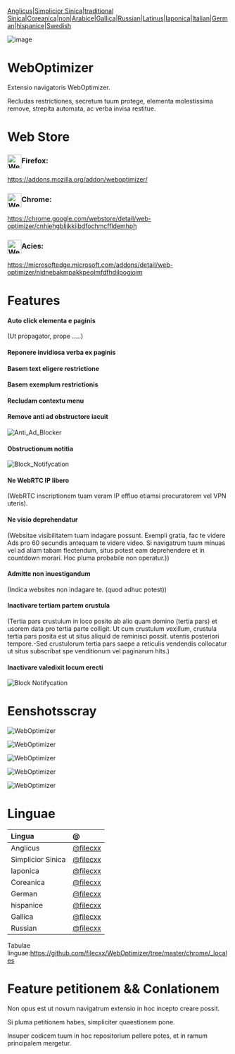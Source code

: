 [Anglicus](./README.md)\|[Simplicior Sinica](./README.zh-CN.md)\|[traditional Sinica](./README.zh-TW.md)\|[Coreanica](./README.ko.md)\|[non](./README.hi.md)\|[Arabice](./README.ar.md)\|[Gallica](./README.fr.md)\|[Russian](./README.ru.md)\|[Latinus](./README.la.md)\|[Iaponica](./README.ja.md)\|[Italian](./README.it.md)\|[German](./README.de.md)\|[hispanice](./README.es.md)\|[Swedish](./README.sv.md)

![image](chrome/icons/icon.png)

# WebOptimizer

Extensio navigatoris WebOptimizer.

Recludas restrictiones, secretum tuum protege, elementa molestissima remove, strepita automata, ac verba invisa restitue.

# Web Store

### <img src="webstore/images/firefox.png" width="32" height="32" alt="WebOptimizer Firefox" align="center" />Firefox:

<https://addons.mozilla.org/addon/weboptimizer/>

### <img src="webstore/images/chrome.png" width="32" height="32" alt="WebOptimizer Chrome" align="center" />Chrome:

<https://chrome.google.com/webstore/detail/web-optimizer/cnhiehgbljjkkiibdfochmcffldemhph>

### <img src="webstore/images/edge.png" width="32" height="32" alt="WebOptimizer Edge" align="center" />Acies:

<https://microsoftedge.microsoft.com/addons/detail/web-optimizer/nidnebakmpakkpeolmfdfhdilpogjoim>

# Features

#### Auto click elementa e paginis

(Ut propagator, prope .....)

#### Reponere invidiosa verba ex paginis

#### Basem text eligere restrictione

#### Basem exemplum restrictionis

#### Recludam contextu menu

#### Remove anti ad obstructore iacuit

![Anti_Ad_Blocker](chrome/images/anti_adblock.png)

#### Obstructionum notitia

![Block_Notifycation](chrome/images/notification.png)

#### Ne WebRTC IP libero

(WebRTC inscriptionem tuam veram IP effluo etiamsi procuratorem vel VPN uteris).

#### Ne visio deprehendatur

(Websitae visibilitatem tuam indagare possunt. Exempli gratia, fac te videre Ads pro 60 secundis antequam te videre video. Si navigatrum tuum minuas vel ad aliam tabam flectendum, situs potest eam deprehendere et in countdown morari. Hoc pluma probabile non operatur.))

#### Admitte non inuestigandum

(Indica websites non indagare te. (quod adhuc potest))

#### Inactivare tertiam partem crustula

(Tertia pars crustulum in loco posito ab alio quam domino (tertia pars) et usorem data pro tertia parte colligit. Ut cum crustulum vexillum, crustula tertia pars posita est ut situs aliquid de reminisci possit. utentis posteriori tempore.-Sed crustulorum tertia pars saepe a reticulis vendendis collocatur ut situs subscribat spe venditionum vel paginarum hits.)

#### Inactivare valedixit locum erecti

![Block Notifycation](chrome/images/leave_this_site.png)

# Eenshotsscray

![WebOptimizer](screenshots/1.png)

![WebOptimizer](screenshots/2.png)

![WebOptimizer](screenshots/3.png)

![WebOptimizer](screenshots/auto_click.png)

![WebOptimizer](screenshots/replace_words_google.png)

# Linguae

| Lingua            | @                                      |
| :---------------- | :------------------------------------- |
| Anglicus          | [@filecxx](https://github.com/filecxx) |
| Simplicior Sinica | [@filecxx](https://github.com/filecxx) |
| Iaponica          | [@filecxx](https://github.com/filecxx) |
| Coreanica         | [@filecxx](https://github.com/filecxx) |
| German            | [@filecxx](https://github.com/filecxx) |
| hispanice         | [@filecxx](https://github.com/filecxx) |
| Gallica           | [@filecxx](https://github.com/filecxx) |
| Russian           | [@filecxx](https://github.com/filecxx) |

Tabulae linguae:<https://github.com/filecxx/WebOptimizer/tree/master/chrome/_locales>

# Feature petitionem && Conlationem

Non opus est ut novum navigatrum extensio in hoc incepto creare possit.

Si pluma petitionem habes, simpliciter quaestionem pone.

Insuper codicem tuum in hoc repositorium pellere potes, et in ramum principalem mergetur.
